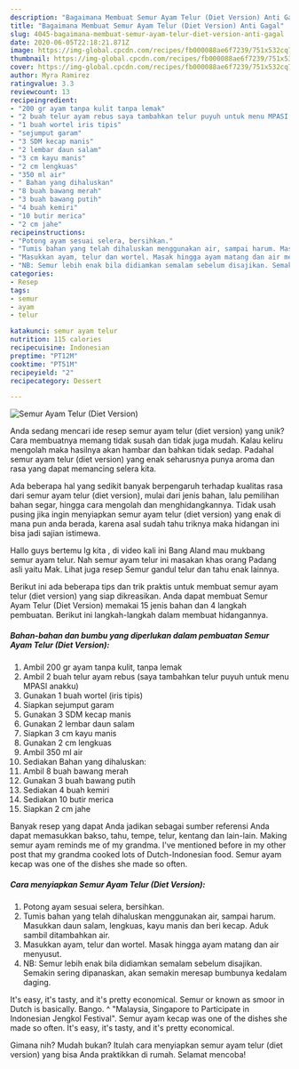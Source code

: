 ```yaml
---
description: "Bagaimana Membuat Semur Ayam Telur (Diet Version) Anti Gagal"
title: "Bagaimana Membuat Semur Ayam Telur (Diet Version) Anti Gagal"
slug: 4045-bagaimana-membuat-semur-ayam-telur-diet-version-anti-gagal
date: 2020-06-05T22:18:21.871Z
image: https://img-global.cpcdn.com/recipes/fb000088ae6f7239/751x532cq70/semur-ayam-telur-diet-version-foto-resep-utama.jpg
thumbnail: https://img-global.cpcdn.com/recipes/fb000088ae6f7239/751x532cq70/semur-ayam-telur-diet-version-foto-resep-utama.jpg
cover: https://img-global.cpcdn.com/recipes/fb000088ae6f7239/751x532cq70/semur-ayam-telur-diet-version-foto-resep-utama.jpg
author: Myra Ramirez
ratingvalue: 3.3
reviewcount: 13
recipeingredient:
- "200 gr ayam tanpa kulit tanpa lemak"
- "2 buah telur ayam rebus saya tambahkan telur puyuh untuk menu MPASI anakku"
- "1 buah wortel iris tipis"
- "sejumput garam"
- "3 SDM kecap manis"
- "2 lembar daun salam"
- "3 cm kayu manis"
- "2 cm lengkuas"
- "350 ml air"
- " Bahan yang dihaluskan"
- "8 buah bawang merah"
- "3 buah bawang putih"
- "4 buah kemiri"
- "10 butir merica"
- "2 cm jahe"
recipeinstructions:
- "Potong ayam sesuai selera, bersihkan."
- "Tumis bahan yang telah dihaluskan menggunakan air, sampai harum. Masukkan daun salam, lengkuas, kayu manis dan beri kecap. Aduk sambil ditambahkan air."
- "Masukkan ayam, telur dan wortel. Masak hingga ayam matang dan air menyusut."
- "NB: Semur lebih enak bila didiamkan semalam sebelum disajikan. Semakin sering dipanaskan, akan semakin meresap bumbunya kedalam daging."
categories:
- Resep
tags:
- semur
- ayam
- telur

katakunci: semur ayam telur 
nutrition: 115 calories
recipecuisine: Indonesian
preptime: "PT12M"
cooktime: "PT51M"
recipeyield: "2"
recipecategory: Dessert

---
```



![Semur Ayam Telur (Diet Version)](https://img-global.cpcdn.com/recipes/fb000088ae6f7239/751x532cq70/semur-ayam-telur-diet-version-foto-resep-utama.jpg)

Anda sedang mencari ide resep semur ayam telur (diet version) yang unik? Cara membuatnya memang tidak susah dan tidak juga mudah. Kalau keliru mengolah maka hasilnya akan hambar dan bahkan tidak sedap. Padahal semur ayam telur (diet version) yang enak seharusnya punya aroma dan rasa yang dapat memancing selera kita.

Ada beberapa hal yang sedikit banyak berpengaruh terhadap kualitas rasa dari semur ayam telur (diet version), mulai dari jenis bahan, lalu pemilihan bahan segar, hingga cara mengolah dan menghidangkannya. Tidak usah pusing jika ingin menyiapkan semur ayam telur (diet version) yang enak di mana pun anda berada, karena asal sudah tahu triknya maka hidangan ini bisa jadi sajian istimewa.

Hallo guys bertemu lg kita , di video kali ini Bang Aland mau mukbang semur ayam telur. Nah semur ayam telur ini masakan khas orang Padang asli yaitu Mak. Lihat juga resep Semur gandul telur dan tahu enak lainnya.


Berikut ini ada beberapa tips dan trik praktis untuk membuat semur ayam telur (diet version) yang siap dikreasikan. Anda dapat membuat Semur Ayam Telur (Diet Version) memakai 15 jenis bahan dan 4 langkah pembuatan. Berikut ini langkah-langkah dalam membuat hidangannya.

<!--inarticleads1-->

##### Bahan-bahan dan bumbu yang diperlukan dalam pembuatan Semur Ayam Telur (Diet Version):

1. Ambil 200 gr ayam tanpa kulit, tanpa lemak
1. Ambil 2 buah telur ayam rebus (saya tambahkan telur puyuh untuk menu MPASI anakku)
1. Gunakan 1 buah wortel (iris tipis)
1. Siapkan sejumput garam
1. Gunakan 3 SDM kecap manis
1. Gunakan 2 lembar daun salam
1. Siapkan 3 cm kayu manis
1. Gunakan 2 cm lengkuas
1. Ambil 350 ml air
1. Sediakan  Bahan yang dihaluskan:
1. Ambil 8 buah bawang merah
1. Gunakan 3 buah bawang putih
1. Sediakan 4 buah kemiri
1. Sediakan 10 butir merica
1. Siapkan 2 cm jahe


Banyak resep yang dapat Anda jadikan sebagai sumber referensi Anda dapat memasukkan bakso, tahu, tempe, telur, kentang dan lain-lain. Making semur ayam reminds me of my grandma. I&#39;ve mentioned before in my other post that my grandma cooked lots of Dutch-Indonesian food. Semur ayam kecap was one of the dishes she made so often. 

<!--inarticleads2-->

##### Cara menyiapkan Semur Ayam Telur (Diet Version):

1. Potong ayam sesuai selera, bersihkan.
1. Tumis bahan yang telah dihaluskan menggunakan air, sampai harum. Masukkan daun salam, lengkuas, kayu manis dan beri kecap. Aduk sambil ditambahkan air.
1. Masukkan ayam, telur dan wortel. Masak hingga ayam matang dan air menyusut.
1. NB: Semur lebih enak bila didiamkan semalam sebelum disajikan. Semakin sering dipanaskan, akan semakin meresap bumbunya kedalam daging.


It&#39;s easy, it&#39;s tasty, and it&#39;s pretty economical. Semur or known as smoor in Dutch is basically. Bango. ^ &#34;Malaysia, Singapore to Participate in Indonesian Jengkol Festival&#34;. Semur ayam kecap was one of the dishes she made so often. It&#39;s easy, it&#39;s tasty, and it&#39;s pretty economical. 

Gimana nih? Mudah bukan? Itulah cara menyiapkan semur ayam telur (diet version) yang bisa Anda praktikkan di rumah. Selamat mencoba!
